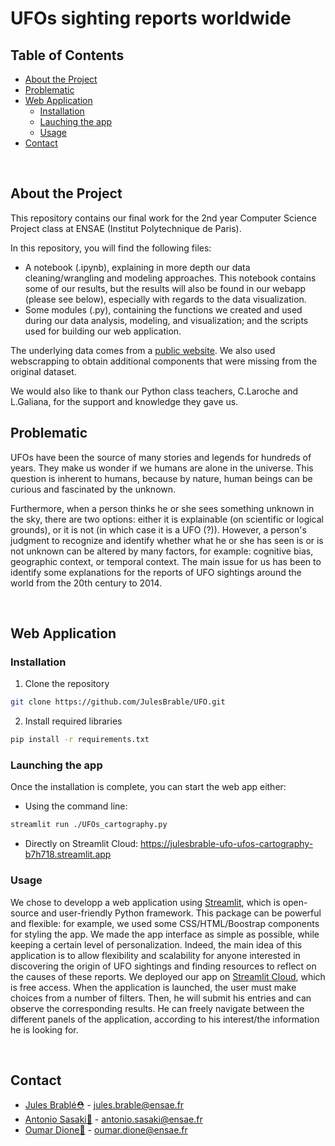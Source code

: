 # UFOs sighting reports worldwide

## Table of Contents

* [About the Project](#about_the_project)
* [Problematic](#prob)
* [Web Application](#web_app)
  * [Installation](#installation)
  * [Lauching the app](#launch_app)
  * [Usage](#usage)
* [Contact](#contact)

<br>

## About the Project
This repository contains our final work for the 2nd year Computer Science Project class at ENSAE (Institut Polytechnique de Paris).

In this repository, you will find the following files:
* A notebook (.ipynb), explaining in more depth our data cleaning/wrangling and modeling approaches. This notebook contains some of our results, but the results will also be found in our webapp (please see below), especially with regards to the data visualization.
* Some modules (.py), containing the functions we created and used during our data analysis, modeling, and visualization; and the scripts used for building our web application.

The underlying data comes from a [public website](https://www.mavenanalytics.io/data-playground). We also used webscrapping to obtain additional components that were missing from the original dataset.

We would also like to thank our Python class teachers, C.Laroche and L.Galiana, for the support and knowledge they gave us.

## Problematic
UFOs have been the source of many stories and legends for hundreds of years. They make us wonder if we humans are alone in the universe. This question is inherent to humans, because by nature, human beings can be curious and fascinated by the unknown.

Furthermore, when a person thinks he or she sees something unknown in the sky, there are two options: either it is explainable (on scientific or logical grounds), or it is not (in which case it is a UFO (?)). However, a person's judgment to recognize and identify whether what he or she has seen is or is not unknown can be altered by many factors, for example: cognitive bias, geographic context, or temporal context. The main issue for us has been to identify some explanations for the reports of UFO sightings around the world from the 20th century to 2014.

<br>

<!-- WEB APP -->
## Web Application

### Installation

1. Clone the repository
```sh
git clone https://github.com/JulesBrable/UFO.git
```
2. Install required libraries
```sh
pip install -r requirements.txt
```

### Launching the app

Once the installation is complete, you can start the web app either:

* Using the command line:
```sh
streamlit run ./UFOs_cartography.py
```

* Directly on Streamlit Cloud: https://julesbrable-ufo-ufos-cartography-b7h718.streamlit.app

### Usage

We chose to developp a web application using [Streamlit](https://streamlit.io), which is open-source and user-friendly Python framework. This package can be powerful and flexible: for example, we used some CSS/HTML/Boostrap components for styling the app. We made the app interface as simple as possible, while keeping a certain level of personalization. Indeed, the main idea of this application is to allow flexibility and scalability for anyone interested in discovering the origin of UFO sightings and finding resources to reflect on the causes of these reports. We deployed our app on [Streamlit Cloud](https://streamlit.io/cloud), which is free access.
When the application is launched, the user must make choices from a number of filters. Then, he will submit his entries and can observe the corresponding results. He can freely navigate between the different panels of the application, according to his interest/the information he is looking for.

<br>

## Contact

* [Jules Brablé⛑](https://github.com/JulesBrable) - jules.brable@ensae.fr
* [Antonio Sasaki👑](https://github.com/antoniosasaki) - antonio.sasaki@ensae.fr
* [Oumar Dione🎩](https://github.com/Oumar-DIONE) - oumar.dione@ensae.fr
